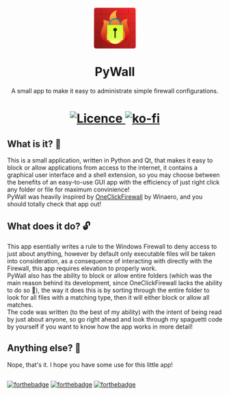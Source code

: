 <h1 align="center">
<img  src="https://raw.githubusercontent.com/p-yukusai/PyWall/master/img/PyWall.png" height="100" width="100">
</p>
PyWall
</h1>

<p align="center">
    A small app to make it easy to administrate simple firewall configurations.
</p>

<h1 align="center">
<a href=https://github.com/p-yukusai/PyWall/blob/main/LICENSE>
  <img alt="Licence" src="https://img.shields.io/github/license/p-yukusai/PyWall?style=for-the-badge">
</a>
<a href=https://ko-fi.com/V7V04YLC3>
  <img alt="ko-fi" src="https://img.shields.io/badge/Donate-Support%20me%20on%20Ko--Fi-red?style=for-the-badge&logo=ko-fi">
</a>
  
## What is it? 🔐

This is a small application, written in Python and Qt, that makes it easy to block or allow applications from access to the internet, it contains a graphical user interface and a shell extension, so you may choose between the benefits of an easy-to-use GUI app with the efficiency of just right click any folder or file for maximum convinience! <br />
PyWall was heavily inspired by [OneClickFirewall](https://winaero.com/oneclickfirewall/) by Winaero, and you should totally check that app out!

## What does it do? 🔓
This app esentially writes a rule to the Windows Firewall to deny access to just about anything, however by default only executable files will be taken into consideration, as a consequence of interacting with directly with the Firewall, this app requires elevation to properly work. <br />
PyWall also has the ability to block or allow entire folders (which was the main reason behind its development, since OneClickFirewall lacks the ability to do so 👀), the way it does this is by sorting through the entire folder to look for all files with a matching type, then it will either block or allow all matches. <br />
The code was written (to the best of my ability) with the intent of being read by just about anyone, so go right ahead and look through my spaguetti code by yourself if you want to know how the app works in more detail!

## Anything else? 🚀
Nope, that's it. I hope you have some use for this little app!
## 
[![forthebadge](https://forthebadge.com/images/badges/built-with-love.svg)](https://forthebadge.com)
[![forthebadge](https://forthebadge.com/images/badges/contains-tasty-spaghetti-code.svg)](https://forthebadge.com)
[![forthebadge](https://forthebadge.com/images/badges/made-with-python.svg)](https://forthebadge.com)
